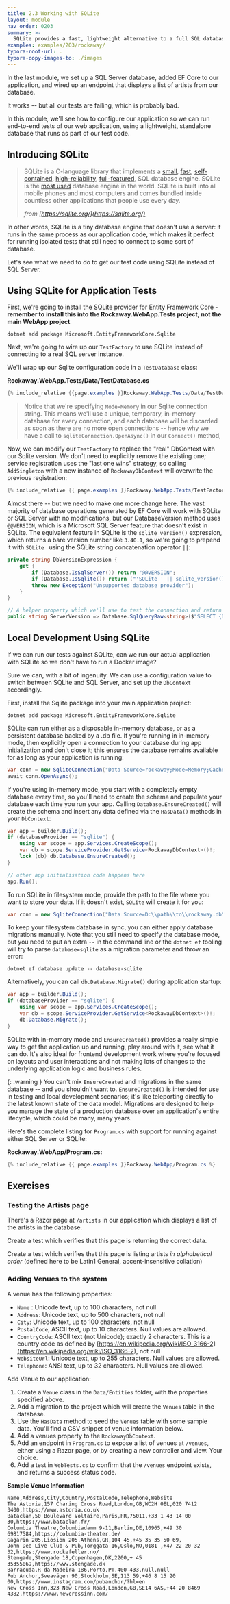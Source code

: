 ```yaml
---
title: 2.3 Working with SQLite
layout: module
nav_order: 0203
summary: >-
  SQLite provides a fast, lightweight alternative to a full SQL database which we can use for local development and testing. In this module, we'll learn how to configure and use SQLite with EF Core so we can create fast, stable tests around code which relies on application data.
examples: examples/203/rockaway/
typora-root-url: .
typora-copy-images-to: ./images
---
```


In the last module, we set up a SQL Server database, added EF Core to our application, and wired up an endpoint that displays a list of artists from our database.

It works -- but all our tests are failing, which is probably bad.

In this module, we'll see how to configure our application so we can run end-to-end tests of our web application, using a lightweight, standalone database that runs as part of our test code.

## Introducing SQLite

> SQLite is a C-language library that implements a [small](https://sqlite.org/footprint.html), [fast](https://sqlite.org/fasterthanfs.html), [self-contained](https://sqlite.org/selfcontained.html), [high-reliability](https://sqlite.org/hirely.html), [full-featured](https://sqlite.org/fullsql.html), SQL database engine. SQLite is the [most used](https://sqlite.org/mostdeployed.html) database engine in the world. SQLite is built into all mobile phones and most computers and comes bundled inside countless other applications that people use every day.
>
> *from [https://sqlite.org/](https://sqlite.org/)*

In other words, SQLite is a tiny database engine that doesn't use a server: it runs in the same process as our application code, which makes it perfect for running isolated tests that still need to connect to some sort of database.

Let's see what we need to do to get our test code using SQLite instead of SQL Server.

## Using SQLite for Application Tests

First, we're going to install the SQLite provider for Entity Framework Core - **remember to install this into the Rockaway.WebApp.Tests project, not the main WebApp project**

```
dotnet add package Microsoft.EntityFrameworkCore.Sqlite
```

Next, we're going to wire up our `TestFactory` to use SQLite instead of connecting to a real SQL server instance.

We'll wrap up our Sqlite configuration code in a `TestDatabase` class:

**Rockaway.WebApp.Tests/Data/TestDatabase.cs**

```csharp
{% include_relative {{page.examples }}Rockaway.WebApp.Tests/Data/TestDatabase.cs %}
```

> Notice that we're specifying `Mode=Memory` in our Sqlite connection string. This means we'll use a unique, temporary, in-memory database for every connection, and each database will be discarded as soon as there are no more open connections -- hence why we have a call to `sqliteConnection.OpenAsync()` in our `Connect()` method, 

Now, we can modify our `TestFactory` to replace the "real" DbContext with our Sqlite version. We don't need to explicitly remove the existing one; service registration uses the "last one wins" strategy, so calling `AddSingleton` with a new instance of `RockawayDbContext` will overwrite the previous registration:

```csharp
{% include_relative {{ page.examples }}Rockaway.WebApp.Tests/TestFactory.cs %}
```

Almost there -- but we need to make one more change here. The vast majority of database operations generated by EF Core will work with SQLite or SQL Server with no modifications, but our DatabaseVersion method uses `@@VERSION`, which is a Microsoft SQL Server feature that doesn't exist in SQLite. The equivalent feature in SQLite is the `sqlite_version()` expression, which returns a bare version number like `3.40.1`, so we're going to prepend it with `SQLite ` using the SQLite string concatenation operator `||`:

```csharp
private string DbVersionExpression {
    get {
        if (Database.IsSqlServer()) return "@@VERSION";
        if (Database.IsSqlite()) return ("'SQLite ' || sqlite_version()");
        throw new Exception("Unsupported database provider");
    }
}

// A helper property which we'll use to test the connection and return the server version.
public string ServerVersion => Database.SqlQueryRaw<string>($"SELECT {DbVersionExpression} as Value").Single();
```

## Local Development Using SQLite

If we can run our tests against SQLite, can we run our actual application with SQLite so we don't have to run a Docker image?

Sure we can, with a bit of ingenuity. We can use a configuration value to switch between SQLite and SQL Server, and set up the `DbContext` accordingly.

First, install the Sqlite package into your main application project:

```
dotnet add package Microsoft.EntityFrameworkCore.Sqlite
```

SQLite can run either as a disposable in-memory database, or as a persistent database backed by a .db file. If you're running in in-memory mode, then explicitly open a connection to your database during app initialization and don't close it; this ensures the database remains available for as long as your application is running:

```csharp
var conn = new SqliteConnection("Data Source=rockaway;Mode=Memory;Cache=Shared");
await conn.OpenAsync();
```

If you're using in-memory mode, you start with a completely empty database every time, so you'll need to create the schema and populate your database each time you run your app. Calling `Database.EnsureCreated()` will create the schema and insert any data defined via the `HasData()` methods in your `DbContext`:

```csharp
var app = builder.Build();
if (databaseProvider == "sqlite") {
	using var scope = app.Services.CreateScope();
	var db = scope.ServiceProvider.GetService<RockawayDbContext>()!;
	lock (db) db.Database.EnsureCreated();
}

// other app initialisation code happens here
app.Run();
```

 To run SQLite in filesystem mode, provide the path to the file where you want to store your data. If it doesn't exist, `SQLite` will create it for you:

```csharp
var conn = new SqliteConnection("Data Source=D:\\path\\to\\rockaway.db");
```

To keep your filesystem database in sync, you can either apply database migrations manually. Note that you still need to specify the database mode, but you need to put an extra `--` in the command line or the `dotnet ef` tooling will try to parse `database=sqlite` as a migration parameter and throw an error:

```
dotnet ef database update -- database-sqlite
```

Alternatively, you can call `db.Database.Migrate()` during application startup:

```csharp
var app = builder.Build();
if (databaseProvider == "sqlite") {
	using var scope = app.Services.CreateScope();
	var db = scope.ServiceProvider.GetService<RockawayDbContext>()!;
	db.Database.Migrate();
}
```

SQLite with in-memory mode and `EnsureCreated()` provides a really simple way to get the application up and running, play around with it, see what it can do. It's also ideal for frontend development work where you're focused on layouts and user interactions and not making lots of changes to the underlying application logic and business rules.

{: .warning }
You can't mix `EnsureCreated` and migrations in the same database -- and you shouldn't want to. `EnsureCreated()` is intended for use in testing and local development scenarios; it's like teleporting directly to the latest known state of the data model. Migrations are designed to help you manage the state of a production database over an application's entire lifecycle, which could be many, many years.

Here's the complete listing for `Program.cs` with support for running against either SQL Server or SQLite:

**Rockaway.WebApp/Program.cs:**

```csharp
{% include_relative {{ page.examples }}Rockaway.WebApp/Program.cs %}
```

## Exercises

### Testing the Artists page

There's a Razor page at `/artists` in our application which displays a list of the artists in the database.

Create a test which verifies that this page is returning the correct data.

Create a test which verifies that this page is listing artists *in alphabetical order* (defined here to be Latin1 General, accent-insensitive collation) 

### Adding Venues to the system

A venue has the following properties:

* `Name` : Unicode text, up to 100 characters, not null
* `Address`: Unicode text, up to 500 characters, not null
* `City`: Unicode text, up to 100 characters, not null
* `PostalCode`, ASCII text, up to 10 characters. Null values are allowed.
* `CountryCode`: ASCII text (not Unicode); exactly 2 characters. This is a country code as defined by [https://en.wikipedia.org/wiki/ISO_3166-2](https://en.wikipedia.org/wiki/ISO_3166-2), not null
* `WebsiteUrl`: Unicode text, up to 255 characters. Null values are allowed.
* `Telephone`: ANSI text, up to 32 characters. Null values are allowed.

Add Venue to our application:

1. Create a `Venue` class in the `Data/Entities` folder, with the properties specified above.
2. Add a migration to the project which will create the `Venues` table in the database.
3. Use the `HasData` method to seed the `Venues` table with some sample data. You'll find a CSV snippet of venue information below.
4. Add a venues property to the `RockawayDbContext`.
5. Add an endpoint in `Program.cs` to expose a list of venues at `/venues`, either using a Razor page, or by creating a new controller and view. Your choice. 
6. Add a test in `WebTests.cs` to confirm that the `/venues` endpoint exists, and returns a success status code.

**Sample Venue Information**

```csv
Name,Address,City,Country,PostalCode,Telephone,Website
The Astoria,157 Charing Cross Road,London,GB,WC2H 0EL,020 7412 3400,https://www.astoria.co.uk
Bataclan,50 Boulevard Voltaire,Paris,FR,75011,+33 1 43 14 00 30,https://www.bataclan.fr/
Columbia Theatre,Columbiadamm 9-11,Berlin,DE,10965,+49 30 69817584,https://columbia-theater.de/
Gagarin 205,Liosion 205,Athens,GR,104 45,+45 35 35 50 69,
John Dee Live Club & Pub,Torggata 16,Oslo,NO,0181 ,+47 22 20 32 32,https://www.rockefeller.no/
Stengade,Stengade 18,Copenhagen,DK,2200,+ 45 35355069,https://www.stengade.dk
Barracuda,R da Madeira 186,Porto,PT,400-433,null,null
Pub Anchor,Sveavägen 90,Stockholm,SE,113 59,+46 8 15 20 00,https://www.instagram.com/pubanchor/?hl=en
New Cross Inn,323 New Cross Road,London,GB,SE14 6AS,+44 20 8469 4382,https://www.newcrossinn.com/
```





